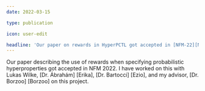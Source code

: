 ```yaml
---
date: 2022-03-15

type: publication

icon: user-edit

headline: 'Our paper on rewards in HyperPCTL got accepted in [NFM-22][NFM 2022]'
---
```


Our paper describing the use of rewards when specifying probabilistic hyperproperties got accepted in NFM 2022. I have worked on this with Lukas Wilke, [Dr. Ábrahám] [Erika], [Dr. Bartocci] [Ezio], and my advisor, [Dr. Borzoo] [Borzoo] on this project. 